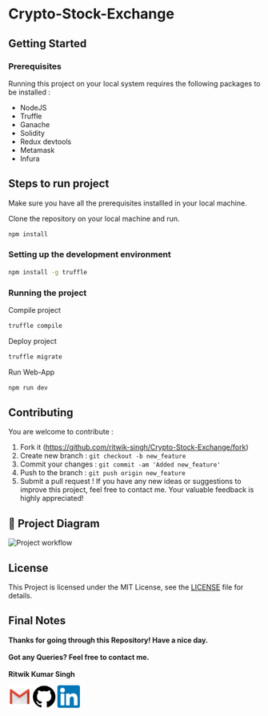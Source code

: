 # Crypto-Stock-Exchange


## Getting Started

### Prerequisites
Running this project on your local system requires the following packages to be installed :

* NodeJS
* Truffle
* Ganache
* Solidity
* Redux devtools
* Metamask
* Infura




## Steps to run project ##

Make sure you have all the prerequisites installled in your local machine.

Clone the repository on your local machine and run.
     
 ```bash
npm install
```

### Setting up the development environment 

```bash
npm install -g truffle
```

### Running the project


Compile project

```bash
truffle compile
```

Deploy project

```bash
truffle migrate
```

Run Web-App

```bash
npm run dev
```



## Contributing
You are welcome to contribute :

1. Fork it (https://github.com/ritwik-singh/Crypto-Stock-Exchange/fork)
2. Create new branch : `git checkout -b new_feature`
3. Commit your changes : `git commit -am 'Added new_feature'`
4. Push to the branch : `git push origin new_feature`
5. Submit a pull request !
If you have any new ideas or suggestions to improve this project, feel free to contact me. Your valuable feedback is highly appreciated!



## 🔧 Project Diagram
![Project workflow](https://i.gyazo.com/7328e5390fa92f147077ff5c963abf1b.png)


## License
This Project is licensed under the MIT License, see the [LICENSE](LICENSE) file for details.






## Final Notes
**Thanks for going through this Repository! Have a nice day.**</br>
</br>**Got any Queries? Feel free to contact me.**</br>
</br>**Ritwik Kumar Singh**
<p align="left">
<a href="mailto:ritwiksingh39@gmail.com"><img src="https://github.com/rohanrao619/Icons/blob/master/SVGs/Gmail.svg" height ="45" title="Gmail" alt="mailto:ritwiksingh39@gmail.com"></a>
<a href="https://github.com/ritwik-singh"><img src="https://github.com/rohanrao619/Icons/blob/master/SVGs/GitHub.svg" height ="45" title="GitHub" alt="https://github.com/ritwik-singh"></a>
<a href="https://www.linkedin.com/in/ritwiksingh28"><img src="https://github.com/rohanrao619/Icons/blob/master/SVGs/LinkedIn.svg" height ="45" title="LinkedIn" alt="https://www.linkedin.com/in/ritwiksingh28"></a>
</p>

